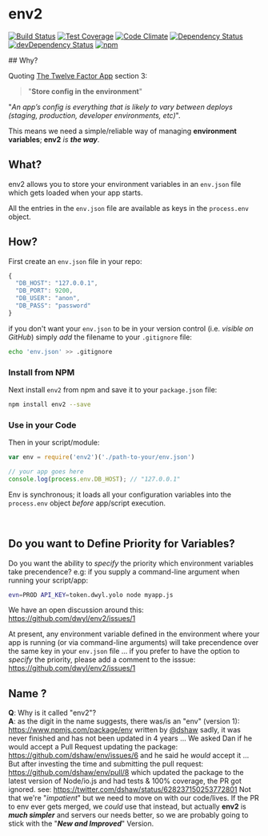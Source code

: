 env2
===

[![Build Status](https://travis-ci.org/dwyl/env.svg)](https://travis-ci.org/dwyl/env)
[![Test Coverage](https://codeclimate.com/github/dwyl/env/badges/coverage.svg)](https://codeclimate.com/github/dwyl/env/coverage)
[![Code Climate](https://codeclimate.com/github/dwyl/env/badges/gpa.svg)](https://codeclimate.com/github/dwyl/env)
[![Dependency Status](https://david-dm.org/dwyl/env.svg)](https://david-dm.org/dwyl/env)
[![devDependency Status](https://david-dm.org/dwyl/env/dev-status.svg)](https://david-dm.org/dwyl/env#info=devDependencies)
[![npm](https://img.shields.io/npm/v/env2.svg)](https://www.npmjs.com/package/env2)

## Why?

Quoting [The Twelve Factor App](http://12factor.net/config) section 3:

> "**Store config in the environment**"

"*An app’s config is everything that is likely to vary between deploys
(staging, production, developer environments, etc)*".

This means we need a simple/reliable way of managing **environment variables**;
**env2** *is* ***the way***.

## What?

env2 allows you to store your environment variables in an `env.json` file
which gets loaded when your app starts.

All the entries in the `env.json` file are available as keys in
the `process.env` object.

## How?

First create an `env.json` file in your repo:

```js
{
  "DB_HOST": "127.0.0.1",
  "DB_PORT": 9200,
  "DB_USER": "anon",
  "DB_PASS": "password"
}
```
if you don't want your `env.json` to be in your version control
(i.e. _visible on GitHub_) simply *add* the filename to your `.gitignore` file:

```sh
echo 'env.json' >> .gitignore
```

### Install from NPM

Next install `env2` from npm and save it to your `package.json` file:

```sh
npm install env2 --save
```

### Use in your Code

Then in your script/module:

```javascript
var env = require('env2')('./path-to-your/env.json')

// your app goes here
console.log(process.env.DB_HOST); // "127.0.0.1"
```

Env is synchronous; it loads all your configuration variables into the
`process.env` object *before* app/script execution.

<br />

## Do you want to Define Priority for Variables?

Do you want the ability to *specify* the priority which
environment variables take precendence?
e.g: if you supply a command-line argument when running your script/app:
```sh
evn=PROD API_KEY=token.dwyl.yolo node myapp.js
```
We have an open discussion around this: https://github.com/dwyl/env2/issues/1

At present, any environment variable defined in the environment where
your app is running (or via command-line arguments) will take
precendence over the same key in your `env.json` file ... if you prefer
to have the option to *specify* the priority, please add a comment to the isssue:
https://github.com/dwyl/env2/issues/1

## Name ?

**Q**: Why is it called "env2"?  
**A**: as the digit in the name suggests, there was/is an "env" (version 1):
https://www.npmjs.com/package/env written by [@dshaw](https://github.com/dshaw)
sadly, it was never finished and has not been updated in 4 years ...
We asked Dan if he would accept a Pull Request updating the package:
https://github.com/dshaw/env/issues/6 and he said he *would* accept it ...
But after investing the time and submitting the pull request:
https://github.com/dshaw/env/pull/8 which updated the package to the latest
version of Node/io.js and had tests & 100% coverage, the PR got ignored.
see: https://twitter.com/dshaw/status/628237150253772801
Not that we're "_impatient_" but we need to move on with our code/lives.
If the PR to env ever gets merged, we *could* use that instead,
but actually **env2** is ***much simpler*** and servers our needs better,
so we are probably going to stick with the "***New and Improved***" Version.
